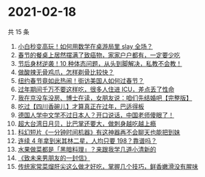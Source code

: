 # 2021-02-18

共 15 条

<!-- BEGIN ZHIHUVIDEO -->
<!-- 最后更新时间 Thu Feb 18 2021 00:23:59 GMT+0800 (CST) -->
1. [小白秒变高玩！如何用数学在桌游局里 slay 全场？](https://www.zhihu.com/zvideo/1345165082871914496)
1. [春节的餐桌上居然摆满了致癌物，家家户户都有，一定要少吃](https://www.zhihu.com/zvideo/1345317748130344960)
1. [节后身材逆袭！10 种体态问题，从头到脚解决，私教不会教！](https://www.zhihu.com/zvideo/1345430265221693440)
1. [做酸辣无骨鸡爪，怎样剃骨比较快？](https://www.zhihu.com/zvideo/1345435071965339649)
1. [纽约春节竟如此热闹！街访美国人如何过春节？](https://www.zhihu.com/zvideo/1344965979898675200)
1. [过年期间千万不要这样吃，很多人住进 ICU，差点丢了性命](https://www.zhihu.com/zvideo/1345321539307290627)
1. [我在京没车没房、博士在读，女朋友说：咱们先结婚吧【完整版】](https://www.zhihu.com/zvideo/1345175421483266048)
1. [吃过【四川香碗儿】才算真正在过年，巴适得板](https://www.zhihu.com/zvideo/1345347072309014528)
1. [德国人学中文学不过日本人？开口说话，中国老师傻眼了！](https://www.zhihu.com/zvideo/1344950330598092800)
1. [超大台湾日月贝，比巴掌还要大，做刺身越吃越上瘾](https://www.zhihu.com/zvideo/1344775876500742144)
1. [科幻短片《一分钟时间机器》有这神器再不会聊天也能把到妹](https://www.zhihu.com/zvideo/1345328962357161985)
1. [连续 4 年拿到米其林二星，人均只要 198？靠谱吗？](https://www.zhihu.com/zvideo/1345345396613341184)
1. [水果做菜都是「黑暗料理」？来跟我学几道小清新的](https://www.zhihu.com/zvideo/1345461788188643329)
1. [《致未来男朋友的一封信》](https://www.zhihu.com/zvideo/1345447625303207936)
1. [传统家常菜熘肝尖这么做才好吃，掌握几个技巧，鲜香嫩滑没有腥味](https://www.zhihu.com/zvideo/1345304541093474304)
<!-- END ZHIHUVIDEO -->
